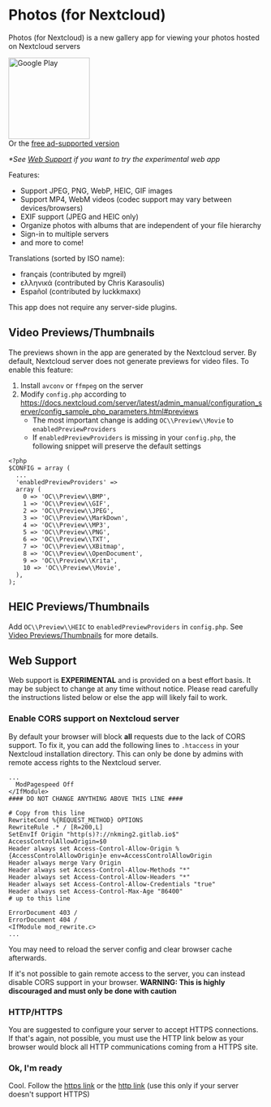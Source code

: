 # Photos (for Nextcloud)
Photos (for Nextcloud) is a new gallery app for viewing your photos hosted on Nextcloud servers

[<img src="https://play.google.com/intl/en_us/badges/static/images/badges/en_badge_web_generic.png" alt="Google Play" width="160" />](https://play.google.com/store/apps/details?id=com.nkming.nc_photos.paid&referrer=utm_source%3Drepo)  
Or the [free ad-supported version](https://play.google.com/store/apps/details?id=com.nkming.nc_photos&referrer=utm_source%3Drepo)

*\*See [Web Support](#web-support) if you want to try the experimental web app*

Features:
- Support JPEG, PNG, WebP, HEIC, GIF images
- Support MP4, WebM videos (codec support may vary between devices/browsers)
- EXIF support (JPEG and HEIC only)
- Organize photos with albums that are independent of your file hierarchy
- Sign-in to multiple servers
- and more to come!

Translations (sorted by ISO name):
- français (contributed by mgreil)
- ελληνικά (contributed by Chris Karasoulis)
- Español (contributed by luckkmaxx)

This app does not require any server-side plugins.

## Video Previews/Thumbnails
The previews shown in the app are generated by the Nextcloud server. By default, Nextcloud server does not generate previews for video files. To enable this feature:
1. Install `avconv` or `ffmpeg` on the server
2. Modify `config.php` according to https://docs.nextcloud.com/server/latest/admin_manual/configuration_server/config_sample_php_parameters.html#previews
    - The most important change is adding `OC\\Preview\\Movie` to `enabledPreviewProviders`
    - If `enabledPreviewProviders` is missing in your `config.php`, the following snippet will preserve the default settings
```
<?php
$CONFIG = array (
  ...
  'enabledPreviewProviders' =>
  array (
    0 => 'OC\\Preview\\BMP',
    1 => 'OC\\Preview\\GIF',
    2 => 'OC\\Preview\\JPEG',
    3 => 'OC\\Preview\\MarkDown',
    4 => 'OC\\Preview\\MP3',
    5 => 'OC\\Preview\\PNG',
    6 => 'OC\\Preview\\TXT',
    7 => 'OC\\Preview\\XBitmap',
    8 => 'OC\\Preview\\OpenDocument',
    9 => 'OC\\Preview\\Krita',
    10 => 'OC\\Preview\\Movie',
  ),
);
```

## HEIC Previews/Thumbnails
Add `OC\\Preview\\HEIC` to `enabledPreviewProviders` in `config.php`. See [Video Previews/Thumbnails](#video-previewsthumbnails) for more details.

## Web Support
Web support is **EXPERIMENTAL** and is provided on a best effort basis. It may be subject to change at any time without notice. Please read carefully the instructions listed below or else the app will likely fail to work.

### Enable CORS support on Nextcloud server
By default your browser will block **all** requests due to the lack of CORS support. To fix it, you can add the following lines to `.htaccess` in your Nextcloud installation directory. This can only be done by admins with remote access rights to the Nextcloud server.
```
...
  ModPagespeed Off
</IfModule>
#### DO NOT CHANGE ANYTHING ABOVE THIS LINE ####

# Copy from this line
RewriteCond %{REQUEST_METHOD} OPTIONS
RewriteRule .* / [R=200,L]
SetEnvIf Origin "http(s)?://nkming2.gitlab.io$" AccessControlAllowOrigin=$0
Header always set Access-Control-Allow-Origin %{AccessControlAllowOrigin}e env=AccessControlAllowOrigin
Header always merge Vary Origin
Header always set Access-Control-Allow-Methods "*"
Header always set Access-Control-Allow-Headers "*"
Header always set Access-Control-Allow-Credentials "true"
Header always set Access-Control-Max-Age "86400"
# up to this line

ErrorDocument 403 /
ErrorDocument 404 /
<IfModule mod_rewrite.c>
...
```

You may need to reload the server config and clear browser cache afterwards.

If it's not possible to gain remote access to the server, you can instead disable CORS support in your browser. **WARNING: This is highly discouraged and must only be done with caution**

### HTTP/HTTPS
You are suggested to configure your server to accept HTTPS connections. If that's again, not possible, you must use the HTTP link below as your browser would block all HTTP communications coming from a HTTPS site.

### Ok, I'm ready
Cool. Follow the [https link](https://nkming2.gitlab.io/nc-photos-web) or the [http link](http://nkming2.gitlab.io/nc-photos-web) (use this only if your server doesn't support HTTPS)
